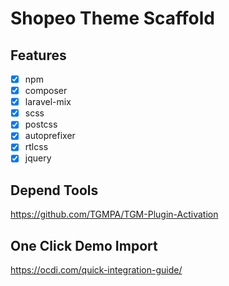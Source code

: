 # Shopeo Theme Scaffold

## Features

- [x] npm
- [x] composer
- [x] laravel-mix
- [x] scss
- [x] postcss
- [x] autoprefixer
- [x] rtlcss
- [x] jquery

## Depend Tools

https://github.com/TGMPA/TGM-Plugin-Activation

## One Click Demo Import

https://ocdi.com/quick-integration-guide/
